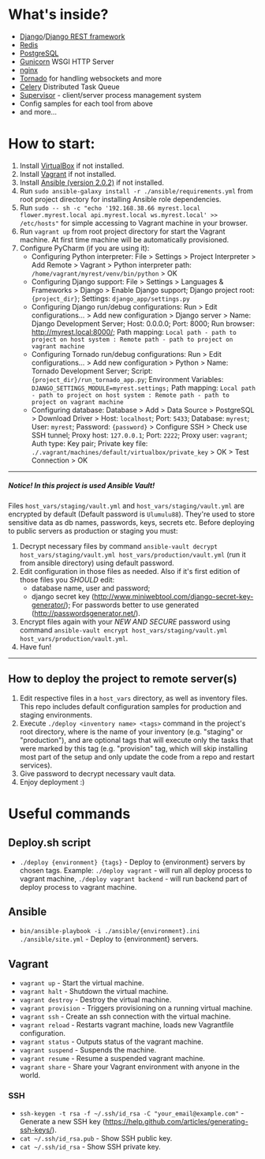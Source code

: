 # What's inside?
 * [Django](https://github.com/django/django)/[Django REST framework](https://github.com/tomchristie/django-rest-framework)
 * [Redis](https://github.com/antirez/redis)
 * [PostgreSQL](https://github.com/postgres/postgres)
 * [Gunicorn](https://github.com/benoitc/gunicorn) WSGI HTTP Server
 * [nginx](https://nginx.org/)
 * [Tornado](https://github.com/tornadoweb/tornado) for handling websockets and more
 * [Celery](https://github.com/celery/celery) Distributed Task Queue
 * [Supervisor](https://github.com/Supervisor/supervisor) - client/server process management system
 * Config samples for each tool from above
 * and more...

# How to start:
 1. Install [VirtualBox](https://www.virtualbox.org/wiki/Downloads) if not installed.
 2. Install [Vagrant](https://www.vagrantup.com/downloads.html) if not installed.
 3. Install  [Ansible (version 2.0.2)](http://docs.ansible.com/ansible/intro_installation.html) if not installed.
 4. Run `sudo ansible-galaxy install -r ./ansible/requirements.yml` from root project directory for installing Ansible role dependencies.
 5. Run `sudo -- sh -c "echo '192.168.38.66 myrest.local flower.myrest.local api.myrest.local ws.myrest.local' >> /etc/hosts"` for simple accessing to Vagrant machine in your browser.
 6. Run `vagrant up` from root project directory for start the Vagrant machine. At first time machine will be automatically provisioned.
 7. Configure PyCharm (if you are using it):
     - Configuring Python interpreter: File > Settings > Project Interpreter > Add Remote > Vagrant > Python interpreter path: `/home/vagrant/myrest/venv/bin/python` > OK
     - Configuring Django support: File > Settings > Languages & Frameworks > Django > Enable Django support; Django project root: `{project_dir}`; Settings: `django_app/settings.py`
     - Configuring Django run/debug configurations: Run > Edit configurations… > Add new configuration > Django server > Name: Django Development Server; Host: 0.0.0.0; Port: 8000; Run browser: http://myrest.local:8000/; Path mapping: `Local path - path to project on host system : Remote path - path to project on vagrant machine`
     - Configuring Tornado run/debug configurations: Run > Edit configurations… > Add new configuration > Python > Name: Tornado Development Server; Script: `{project_dir}/run_tornado_app.py`; Environment Variables: `DJANGO_SETTINGS_MODULE=myrest.settings;` Path mapping: `Local path - path to project on host system : Remote path - path to project on vagrant machine`
     - Configuring database: Database > Add > Data Source > PostgreSQL > Download Driver > Host: `localhost`; Port: `5433`; Database: `myrest`; User: `myrest`; Password: `{password}` > Configure SSH > Check use SSH tunnel; Proxy host: `127.0.0.1`; Port: `2222`; Proxy user: `vagrant`; Auth type: Key pair; Private key file: `./.vagrant/machines/default/virtualbox/private_key` > OK > Test Connection > OK

***
##### _Notice!_ In this project is used Ansible Vault!
Files `host_vars/staging/vault.yml` and `host_vars/staging/vault.yml` are encrypted by default (Default password is `Ulumulu88`).
They're used to store sensitive data as db names, passwords, keys, secrets etc.
Before deploying to public servers as production or staging you must:

 1. Decrypt necessary files by command `ansible-vault decrypt host_vars/staging/vault.yml host_vars/production/vault.yml` (run it from ansible directory) using default password.
 2. Edit configuration in those files as needed.
    Also if it's first edition of those files you _SHOULD_ edit:
     - database name, user and password;
     - django secret key (http://www.miniwebtool.com/django-secret-key-generator/);
    For passwords better to use generated (http://passwordsgenerator.net/).
 3. Encrypt files again with your _NEW AND SECURE_ password using command `ansible-vault encrypt host_vars/staging/vault.yml host_vars/production/vault.yml`.
 4. Have fun!
***

## How to deploy the project to remote server(s)
 1. Edit respective files in a `host_vars` directory, as well as inventory files. This repo includes default configuration samples for production and staging environments.
 2. Execute `./deploy <inventory name> <tags>` command in the project's root directory, where <inventory name> is the name of your inventory (e.g. "staging" or "production"), and <tags> are optional tags that will execute only the tasks that were marked by this tag (e.g. "provision" tag, which will skip installing most part of the setup and only update the code from a repo and restart services).
 3. Give password to decrypt necessary vault data.
 3. Enjoy deployment :)

# Useful commands

## Deploy.sh script
 - `./deploy {environment} {tags}` - Deploy to {environment} servers by chosen tags. Example: `./deploy vagrant` - will run all deploy process to vagrant machine, `./deploy vagrant backend` - will run backend part of deploy process to vagrant machine.

## Ansible
 - `bin/ansible-playbook -i ./ansible/{environment}.ini ./ansible/site.yml` - Deploy to {environment} servers.

## Vagrant
 - `vagrant up` - Start the virtual machine.
 - `vagrant halt` - Shutdown the virtual machine.
 - `vagrant destroy` - Destroy the virtual machine.
 - `vagrant provision` - Triggers provisioning on a running virtual machine.
 - `vagrant ssh` - Create an ssh connection with the virtual machine.
 - `vagrant reload` - Restarts vagrant machine, loads new Vagrantfile configuration.
 - `vagrant status` - Outputs status of the vagrant machine.
 - `vagrant suspend` - Suspends the machine.
 - `vagrant resume` - Resume a suspended vagrant machine.
 - `vagrant share` - Share your Vagrant environment with anyone in the world.

### SSH
 - `ssh-keygen -t rsa -f ~/.ssh/id_rsa -C "your_email@example.com"` - Generate a new SSH key (https://help.github.com/articles/generating-ssh-keys/).
 - `cat ~/.ssh/id_rsa.pub` - Show SSH public key.
 - `cat ~/.ssh/id_rsa` - Show SSH private key.